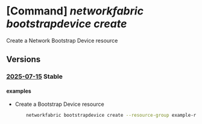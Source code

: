 # [Command] _networkfabric bootstrapdevice create_

Create a Network Bootstrap Device resource

## Versions

### [2025-07-15](/Resources/mgmt-plane/L3N1YnNjcmlwdGlvbnMve30vcmVzb3VyY2Vncm91cHMve30vcHJvdmlkZXJzL21pY3Jvc29mdC5tYW5hZ2VkbmV0d29ya2ZhYnJpYy9uZXR3b3JrYm9vdHN0cmFwZGV2aWNlcy97fQ==/2025-07-15.xml) **Stable**

<!-- mgmt-plane /subscriptions/{}/resourcegroups/{}/providers/microsoft.managednetworkfabric/networkbootstrapdevices/{} 2025-07-15 -->

#### examples

- Create a Bootstrap Device resource
    ```bash
        networkfabric bootstrapdevice create --resource-group example-rg --resource-name example-device --annotation annotation --host-name NFA-Device --serial-number Vendor;DCS-7280XXX-24;12.05;JPE2111XXXX --network-device-sku DeviceSku --type None --user-assigned-identities "{key3673:{}}" --tags "{}" --location eastuseuap
    ```
